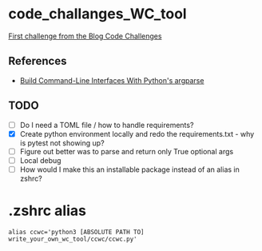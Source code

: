 # code_challanges_WC_tool
[First challenge from the Blog Code Challenges](https://codingchallenges.fyi/challenges/challenge-wc)

## References 
- [Build Command-Line Interfaces With Python's argparse](https://realpython.com/command-line-interfaces-python-argparse/#getting-to-know-command-line-interfaces)

## TODO
- [ ] Do I need a TOML file / how to handle requirements?
- [x] Create python environment locally and redo the requirements.txt - why is pytest not showing up?
- [ ] Figure out better was to parse and return only True optional args 
- [ ] Local debug
- [ ] How would I make this an installable package instead of an alias in zshrc? 

# .zshrc alias 
`alias ccwc='python3 [ABSOLUTE PATH TO] write_your_own_wc_tool/ccwc/ccwc.py'`